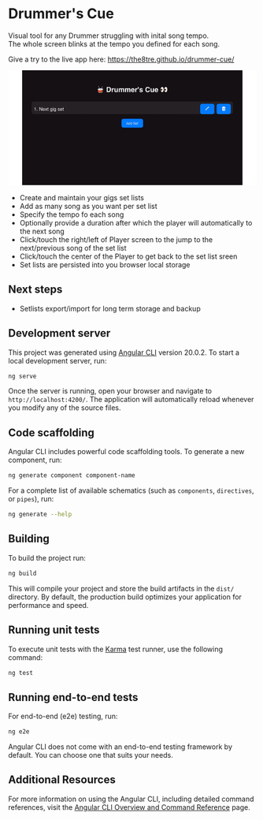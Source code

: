 # Drummer's Cue
Visual tool for any Drummer struggling with inital song tempo.  
The whole screen blinks at the tempo you defined for each song.

Give a try to the live app here: https://the8tre.github.io/drummer-cue/

![splash](splash.gif)

- Create and maintain your gigs set lists
- Add as many song as you want per set list
- Specify the tempo fo each song
- Optionally provide a duration after which the player will automatically to the next song
- Click/touch the right/left of Player screen to the jump to the next/previous song of the set list
- Click/touch the center of the Player to get back to the set list sreen
- Set lists are persisted into you browser local storage

## Next steps
- Setlists export/import for long term storage and backup 

## Development server
This project was generated using [Angular CLI](https://github.com/angular/angular-cli) version 20.0.2.
To start a local development server, run:

```bash
ng serve
```

Once the server is running, open your browser and navigate to `http://localhost:4200/`. The application will automatically reload whenever you modify any of the source files.

## Code scaffolding

Angular CLI includes powerful code scaffolding tools. To generate a new component, run:

```bash
ng generate component component-name
```

For a complete list of available schematics (such as `components`, `directives`, or `pipes`), run:

```bash
ng generate --help
```

## Building

To build the project run:

```bash
ng build
```

This will compile your project and store the build artifacts in the `dist/` directory. By default, the production build optimizes your application for performance and speed.

## Running unit tests

To execute unit tests with the [Karma](https://karma-runner.github.io) test runner, use the following command:

```bash
ng test
```

## Running end-to-end tests

For end-to-end (e2e) testing, run:

```bash
ng e2e
```

Angular CLI does not come with an end-to-end testing framework by default. You can choose one that suits your needs.

## Additional Resources

For more information on using the Angular CLI, including detailed command references, visit the [Angular CLI Overview and Command Reference](https://angular.dev/tools/cli) page.
